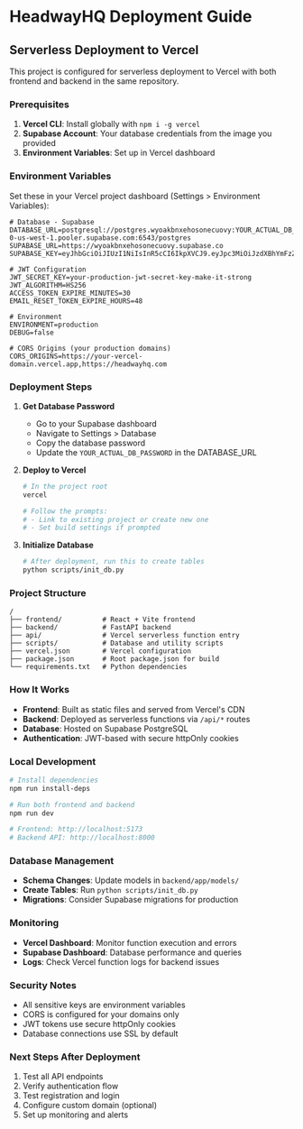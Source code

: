 # HeadwayHQ Deployment Guide

## Serverless Deployment to Vercel

This project is configured for serverless deployment to Vercel with both frontend and backend in the same repository.

### Prerequisites

1. **Vercel CLI**: Install globally with `npm i -g vercel`
2. **Supabase Account**: Your database credentials from the image you provided
3. **Environment Variables**: Set up in Vercel dashboard

### Environment Variables

Set these in your Vercel project dashboard (Settings > Environment Variables):

```env
# Database - Supabase
DATABASE_URL=postgresql://postgres.wyoakbnxehosonecuovy:YOUR_ACTUAL_DB_PASSWORD@aws-0-us-west-1.pooler.supabase.com:6543/postgres
SUPABASE_URL=https://wyoakbnxehosonecuovy.supabase.co
SUPABASE_KEY=eyJhbGciOiJIUzI1NiIsInR5cCI6IkpXVCJ9.eyJpc3MiOiJzdXBhYmFzZSIsInJlZiI6Ind5b2FrYm54ZWhvc29uZWN1b3Z5Iiwicm9sZSI6ImFub24iLCJpYXQiOjE3MzA1NjI2MTYsImV4cCI6MjA0NjEzODYxNn0.eyJpc3MiOiJzdXBhYmFzZSIsInJlZiI6Ind5b2FrYm54ZWhvc29uZWN1b3Z5Iiwicm9sZSI6ImFub24iLCJpYXQiOjE3MzA1NjI2MTYsImV4cCI6MjA0NjEzODYxNn0

# JWT Configuration
JWT_SECRET_KEY=your-production-jwt-secret-key-make-it-strong
JWT_ALGORITHM=HS256
ACCESS_TOKEN_EXPIRE_MINUTES=30
EMAIL_RESET_TOKEN_EXPIRE_HOURS=48

# Environment
ENVIRONMENT=production
DEBUG=false

# CORS Origins (your production domains)
CORS_ORIGINS=https://your-vercel-domain.vercel.app,https://headwayhq.com
```

### Deployment Steps

1. **Get Database Password**
   - Go to your Supabase dashboard
   - Navigate to Settings > Database
   - Copy the database password
   - Update the `YOUR_ACTUAL_DB_PASSWORD` in the DATABASE_URL

2. **Deploy to Vercel**
   ```bash
   # In the project root
   vercel
   
   # Follow the prompts:
   # - Link to existing project or create new one
   # - Set build settings if prompted
   ```

3. **Initialize Database**
   ```bash
   # After deployment, run this to create tables
   python scripts/init_db.py
   ```

### Project Structure

```
/
├── frontend/          # React + Vite frontend
├── backend/           # FastAPI backend
├── api/               # Vercel serverless function entry
├── scripts/           # Database and utility scripts
├── vercel.json        # Vercel configuration
├── package.json       # Root package.json for build
└── requirements.txt   # Python dependencies
```

### How It Works

- **Frontend**: Built as static files and served from Vercel's CDN
- **Backend**: Deployed as serverless functions via `/api/*` routes
- **Database**: Hosted on Supabase PostgreSQL
- **Authentication**: JWT-based with secure httpOnly cookies

### Local Development

```bash
# Install dependencies
npm run install-deps

# Run both frontend and backend
npm run dev

# Frontend: http://localhost:5173
# Backend API: http://localhost:8000
```

### Database Management

- **Schema Changes**: Update models in `backend/app/models/`
- **Create Tables**: Run `python scripts/init_db.py`
- **Migrations**: Consider Supabase migrations for production

### Monitoring

- **Vercel Dashboard**: Monitor function execution and errors
- **Supabase Dashboard**: Database performance and queries
- **Logs**: Check Vercel function logs for backend issues

### Security Notes

- All sensitive keys are environment variables
- CORS is configured for your domains only
- JWT tokens use secure httpOnly cookies
- Database connections use SSL by default

### Next Steps After Deployment

1. Test all API endpoints
2. Verify authentication flow
3. Test registration and login
4. Configure custom domain (optional)
5. Set up monitoring and alerts